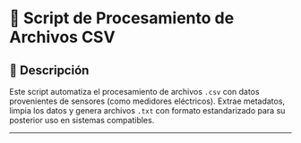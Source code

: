 # 📄 Script de Procesamiento de Archivos CSV

## 🧩 Descripción

Este script automatiza el procesamiento de archivos `.csv` con datos provenientes de sensores (como medidores eléctricos). Extrae metadatos, limpia los datos y genera archivos `.txt` con formato estandarizado para su posterior uso en sistemas compatibles.

---

